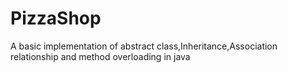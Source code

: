 # PizzaShop
A basic implementation of abstract class,Inheritance,Association relationship and method overloading in java
